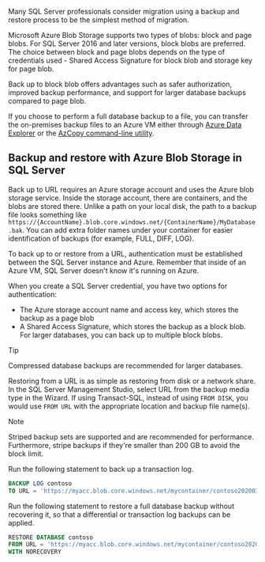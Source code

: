 Many SQL Server professionals consider migration using a backup and restore process to be the simplest method of migration.

Microsoft Azure Blob Storage supports two types of blobs: block and page blobs. For SQL Server 2016 and later versions, block blobs are preferred. The choice between block and page blobs depends on the type of credentials used - Shared Access Signature for block blob and storage key for page blob. 

Back up to block blob offers advantages such as safer authorization, improved backup performance, and support for larger database backups compared to page blob.

If you choose to perform a full database backup to a file, you can transfer the on-premises backup files to an Azure VM either through [Azure Data Explorer](/azure/data-explorer/data-explorer-overview) or the [AzCopy command-line utility](/azure/storage/common/storage-use-azcopy-v10).

## Backup and restore with Azure Blob Storage in SQL Server

Back up to URL requires an Azure storage account and uses the Azure blob storage service. Inside the storage account, there are containers, and the blobs are stored there. Unlike a path on your local disk, the path to a backup file looks something like `https://{AccountName}.blob.core.windows.net/{ContainerName}/MyDatabase.bak`. You can add extra folder names under your container for easier identification of backups (for example, FULL, DIFF, LOG). 

To back up to or restore from a URL, authentication must be established between the SQL Server instance and Azure. Remember that inside of an Azure VM, SQL Server doesn't know it's running on Azure. 

When you create a SQL Server credential, you have two options for authentication:
* The Azure storage account name and access key, which stores the backup as a page blob
* A Shared Access Signature, which stores the backup as a block blob. For larger databases, you can back up to multiple block blobs.

> [!TIP]
> Compressed database backups are recommended for larger databases.

Restoring from a URL is as simple as restoring from disk or a network share. In the SQL Server Management Studio, select URL from the backup media type in the Wizard. If using Transact-SQL, instead of using `FROM DISK`, you would use `FROM URL` with the appropriate location and backup file name(s).

> [!NOTE]
> Striped backup sets are supported and are recommended for performance. Furthermore, stripe backups if they're smaller than 200 GB to avoid the block limit.

Run the following statement to back up a transaction log.

```sql
BACKUP LOG contoso 
TO URL = 'https://myacc.blob.core.windows.net/mycontainer/contoso202003271200.trn' 
```

Run the following statement to restore a full database backup without recovering it, so that a differential or transaction log backups can be applied.

```sql
RESTORE DATABASE contoso 
FROM URL = 'https://myacc.blob.core.windows.net/mycontainer/contoso20200327.bak' 
WITH NORECOVERY
```
